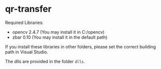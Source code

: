 qr-transfer
===========

Required Libraries:

* opencv 2.4.7 (You may install it in C:/opencv)
* zbar 0.10 (You may install it in the default path)

If you install these libraries in other folders, please set the correct building path in Visual Studio.

The dlls are provided in the folder `dlls`.